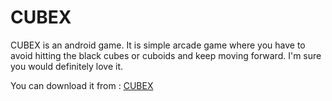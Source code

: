 # CUBEX
CUBEX is an android game. It is simple arcade game where you have to avoid hitting the black cubes or cuboids and keep moving forward. I'm sure you would definitely love it.

You can download it from : [CUBEX](https://github.com/dig9074vijay/CUBEX/raw/master/CUBEX_1.0.1.apk)
